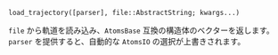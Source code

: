 ```
load_trajectory([parser], file::AbstractString; kwargs...)
```

`file` から軌道を読み込み、`AtomsBase` 互換の構造体のベクターを返します。`parser` を提供すると、自動的な `AtomsIO` の選択が上書きされます。
